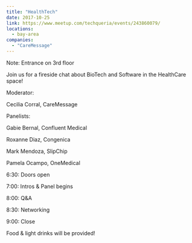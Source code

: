 ```yaml
---
title: "HealthTech"
date: 2017-10-25
link: https://www.meetup.com/techqueria/events/243860079/
locations:
  - bay-area
companies:
  - "CareMessage"
---
```


Note: Entrance on 3rd floor

Join us for a fireside chat about BioTech and Software in the HealthCare space!

Moderator:

Cecilia Corral, CareMessage

Panelists:

Gabie Bernal, Confluent Medical

Roxanne Diaz, Congenica

Mark Mendoza, SlipChip

Pamela Ocampo, OneMedical

6:30: Doors open

7:00: Intros & Panel begins

8:00: Q&A

8:30: Networking

9:00: Close

Food & light drinks will be provided!
